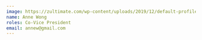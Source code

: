 ```yaml
---
image: https://zultimate.com/wp-content/uploads/2019/12/default-profile.png
name: Anne Wong
roles: Co-Vice President
email: annew@gmail.com
---
```

